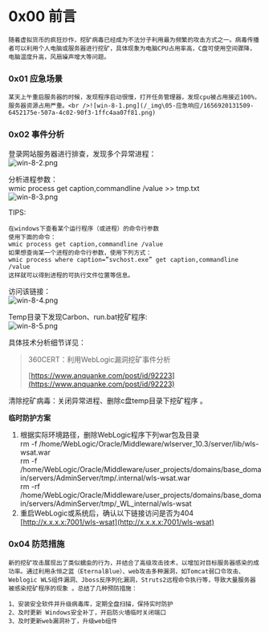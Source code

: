 
# 0x00 前言
	随着虚拟货币的疯狂炒作，挖矿病毒已经成为不法分子利用最为频繁的攻击方式之一。病毒传播者可以利用个人电脑或服务器进行挖矿，具体现象为电脑CPU占用率高，C盘可使用空间骤降，电脑温度升高，风扇噪声增大等问题。


### 0x01 应急场景
	某天上午重启服务器的时候，发现程序启动很慢，打开任务管理器，发现cpu被占用接近100%，服务器资源占用严重。<br />![win-8-1.png](/_img\05-应急响应/1656920131509-6452175e-507a-4c02-90f3-1ffc4aa07f81.png)


### 0x02 事件分析
登录网站服务器进行排查，发现多个异常进程：<br />![win-8-2.png](/_img\05-应急响应/1656920139920-d95a00d1-58bc-4a54-b755-690694da646b.png)

分析进程参数：<br />wmic process get caption,commandline /value >> tmp.txt<br />![win-8-3.png](/_img\05-应急响应/1656920151125-fca9f026-796f-4d58-869b-e576cd10de44.png)

TIPS:
```
在windows下查看某个运行程序（或进程）的命令行参数
使用下面的命令：
wmic process get caption,commandline /value
如果想查询某一个进程的命令行参数，使用下列方式：
wmic process where caption=”svchost.exe” get caption,commandline /value
这样就可以得到进程的可执行文件位置等信息。
```

访问该链接：<br />![win-8-4.png](/_img\05-应急响应/1656920169123-d752dd27-008b-4a46-8ad7-75c62d2abce1.png)

Temp目录下发现Carbon、run.bat挖矿程序:<br />![win-8-5.png](/_img\05-应急响应/1656920174152-8c89e3c1-32f2-45c9-89b9-e85c06e2c11a.png)

具体技术分析细节详见：
> 360CERT：利用WebLogic漏洞挖矿事件分析
>  
> [https://www.anquanke.com/post/id/92223](https://www.anquanke.com/post/id/92223)


清除挖矿病毒：关闭异常进程、删除c盘temp目录下挖矿程序 。

**临时防护方案**

1.  根据实际环境路径，删除WebLogic程序下列war包及目录<br />rm -f /home/WebLogic/Oracle/Middleware/wlserver_10.3/server/lib/wls-wsat.war<br />rm -f /home/WebLogic/Oracle/Middleware/user_projects/domains/base_domain/servers/AdminServer/tmp/.internal/wls-wsat.war<br />rm -rf /home/WebLogic/Oracle/Middleware/user_projects/domains/base_domain/servers/AdminServer/tmp/_WL_internal/wls-wsat 
2.  重启WebLogic或系统后，确认以下链接访问是否为404 [http://x.x.x.x:7001/wls-wsat](http://x.x.x.x:7001/wls-wsat) 


### 0x04 防范措施
	新的挖矿攻击展现出了类似蠕虫的行为，并结合了高级攻击技术，以增加对目标服务器感染的成功率。通过利用永恒之蓝（EternalBlue）、web攻击多种漏洞，如Tomcat弱口令攻击、Weblogic WLS组件漏洞、Jboss反序列化漏洞，Struts2远程命令执行等，导致大量服务器被感染挖矿程序的现象 。总结了几种预防措施：
```
1、安装安全软件并升级病毒库，定期全盘扫描，保持实时防护
2、及时更新 Windows安全补丁，开启防火墙临时关闭端口
3、及时更新web漏洞补丁，升级web组件
```

